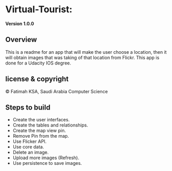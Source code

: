 # Virtual-Tourist:

**Version 1.0.0**

## Overview
This is a readme for an app that will make the user choose a location, then it will obtain images that was taking of that location from Flickr. This app is done for a Udacity IOS degree.

## license & copyright
© Fatimah KSA, Saudi Arabia Computer Science

## Steps to build 
- Create the user interfaces.
- Create the tables and relationships.
- Create the map view pin. 
- Remove Pin from the map.
- Use Flicker API.
- Use core data.
- Delete an image.
- Upload more images (Refresh).
- Use persistence to save images.
